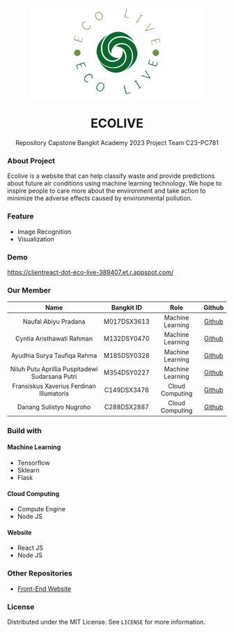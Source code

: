 <p align="center">
<img align="center" width="400" src="/Profile/images/full-width.png">

<h1 align="center" > ECOLIVE </h1>

</p>
<p align="center">
  Repository Capstone Bangkit Academy 2023 Project Team C23-PC781
</p>

### About Project

Ecolive is a website that can help classify waste and provide predictions about future air conditions using machine learning technology. We hope to inspire people to care more about the environment and take action to minimize the adverse effects caused by environmental pollution.

### Feature

- Image Recognition
- Visualization

### Demo
https://clientreact-dot-eco-live-389407.et.r.appspot.com/

### Our Member

|           Name           | Bangkit ID |        Role        |                       Github                        |
| :----------------------: | :--------: | :----------------: | :-------------------------------------------------: |
|   Naufal Abiyu Pradana   | M017DSX3613 | Machine Learning |       [Github](https://github.com/Naufalabiyu)       |
|     Cyntia Aristhawati Rahman     | M132DSY0470 | Machine Learning |      [Github](https://github.com/cyntiaaristhawatir)       |
|    Ayudhia Surya Taufiqa Rahma    | M185DSY0328 |  Machine Learning  |        [Github](https://github.com/ayudhiarhm)        |
|       Niluh Putu Aprillia Puspitadewi Sudarsana Putri       | M354DSY0227 |  Machine Learning  |         [Github](https://github.com/niluhaprilliaa)         |
| Fransiskus Xaverius Ferdinan Illumatoris | C149DSX3476 |  Cloud Computing   | [Github](https://github.com/cryzie1) |
|       Danang Sulistyo Nugroho        | C288DSX2887 |  Cloud Computing   |        [Github](https://github.com/ViciGG)         |

### Build with

#### Machine Learning

- Tensorflow
- Sklearn
- Flask

#### Cloud Computing

- Compute Engine
- Node JS

#### Website

- React JS
- Node JS

### Other Repositories

- [Front-End Website](https://github.com/ayudhiarhm/EcoLive/tree/main/Front-End%20Website)

### License

Distributed under the MIT License. See `LICENSE` for more information.
